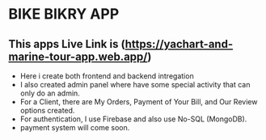 # BIKE BIKRY APP
## This apps Live Link is (https://yachart-and-marine-tour-app.web.app/)
- Here i create both frontend and backend intregation
- I also created admin panel where have some special activity that can only do an admin.
- For a Client, there are My Orders, Payment of Your Bill, and Our Review options created.
- For authentication, I use Firebase and also use No-SQL (MongoDB).
- payment system will come soon.
